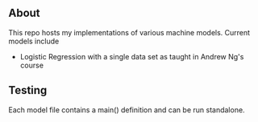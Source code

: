 ## About ##

This repo hosts my implementations of various machine models. Current models include
* Logistic Regression with a single data set as taught in Andrew Ng's course


## Testing ##

Each model file contains a main() definition and can be run standalone. 